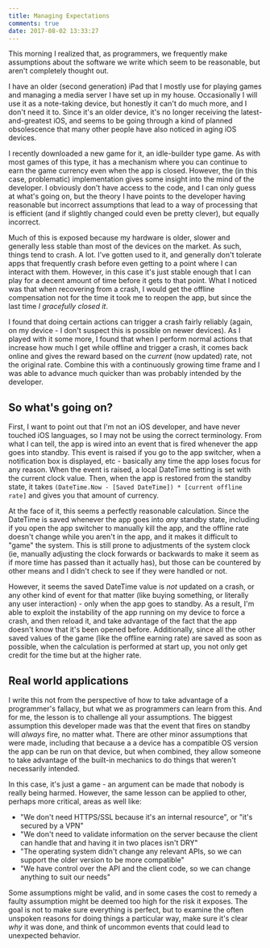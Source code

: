 ```yaml
---
title: Managing Expectations
comments: true
date: 2017-08-02 13:33:27
---
```



This morning I realized that, as programmers, we frequently make assumptions about the software we write which seem to be reasonable, but aren't completely thought out.<!-- more -->

I have an older (second generation) iPad that I mostly use for playing games and managing a media server I have set up in my house. Occasionally I will use it as a note-taking device, but honestly it can't do much more, and I don't need it to. Since it's an older device, it's no longer receiving the latest-and-greatest iOS, and seems to be going through a kind of planned obsolescence that many other people have also noticed in aging iOS devices.

I recently downloaded a new game for it, an idle-builder type game. As with most games of this type, it has a mechanism where you can continue to earn the game currency even when the app is closed. However, the (in this case, problematic) implementation gives some insight into the mind of the developer. I obviously don't have access to the code, and I can only guess at what's going on, but the theory I have points to the developer having reasonable but incorrect assumptions that lead to a way of processing that is efficient (and if slightly changed could even be pretty clever), but equally incorrect.

Much of this is exposed because my hardware is older, slower and generally less stable than most of the devices on the market. As such, things tend to crash. A lot. I've gotten used to it, and generally don't tolerate apps that frequently crash before even getting to a point where I can interact with them. However, in this case it's just stable enough that I can play for a decent amount of time before it gets to that point. What I noticed was that when recovering from a crash, I would get the offline compensation not for the time it took me to reopen the app, but since the last time _I gracefully closed it_. 

I found that doing certain actions can trigger a crash fairly reliably (again, on my device - I don't suspect this is possible on newer devices). As I played with it some more, I found that when I perform normal actions that increase how much I get while offline and trigger a crash, it comes back online and gives the reward based on the _current_ (now updated) rate, not the original rate. Combine this with a continuously growing time frame and I was able to advance much quicker than was probably intended by the developer.

## So what's going on?
First, I want to point out that I'm not an iOS developer, and have never touched iOS languages, so I may not be using the correct terminology. From what I can tell, the app is wired into an event that is fired whenever the app goes into standby. This event is raised if you go to the app switcher, when a notification box is displayed, etc - basically any time the app loses focus for any reason. When the event is raised, a local DateTime setting is set with the current clock value. Then, when the app is restored from the standby state, it takes `(DateTime.Now - [Saved DateTime]) * [current offline rate]` and gives you that amount of currency.

At the face of it, this seems a perfectly reasonable calculation. Since the DateTime is saved whenever the app goes into _any_ standby state, including if you open the app switcher to manually kill the app, and the offline rate doesn't change while you aren't in the app, and it makes it difficult to "game" the system. This is still prone to adjustments of the system clock (ie, manually adjusting the clock forwards or backwards to make it seem as if more time has passed than it actually has), but those can be countered by other means and I didn't check to see if they were handled or not.

However, it seems the saved DateTime value is _not_ updated on a crash, or any other kind of event for that matter (like buying something, or literally any user interaction) - only when the app goes to standby. As a result, I'm able to exploit the instability of the app running on my device to force a crash, and then reload it, and take advantage of the fact that the app doesn't know that it's been opened before. Additionally, since all the other saved values of the game (like the offline earning rate) are saved as soon as possible, when the calculation is performed at start up, you not only get credit for the time but at the higher rate.

## Real world applications
I write this not from the perspective of how to take advantage of a programmer's fallacy, but what we as programmers can learn from this. And for me, the lesson is to challenge all your assumptions. The biggest assumption this developer made was that the event that fires on standby will _always_ fire, no matter what. There are other minor assumptions that were made, including that because a a device has a compatible OS version the app can be run on that device, but when combined, they allow someone to take advantage of the built-in mechanics to do things that weren't necessarily intended.

In this case, it's just a game - an argument can be made that nobody is really being harmed. However, the same lesson can be applied to other, perhaps more critical, areas as well like:

  * "We don't need HTTPS/SSL because it's an internal resource", or "it's secured by a VPN"
  * "We don't need to validate information on the server because the client can handle that and having it in two places isn't DRY"
  * "The operating system didn't change any relevant APIs, so we can support the older version to be more compatible"
  * "We have control over the API and the client code, so we can change anything to suit our needs"

Some assumptions might be valid, and in some cases the cost to remedy a faulty assumption might be deemed too high for the risk it exposes. The goal is not to make sure everything is perfect, but to examine the often unspoken reasons for doing things a particular way, make sure it's clear _why_ it was done, and think of uncommon events that could lead to unexpected behavior.